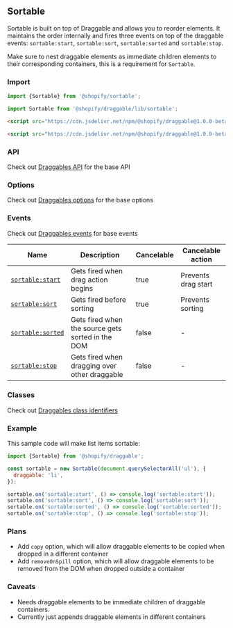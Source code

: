 ## Sortable

Sortable is built on top of Draggable and allows you to reorder elements. It maintains the order internally and fires
three events on top of the draggable events: `sortable:start`, `sortable:sort`, `sortable:sorted` and `sortable:stop`.

Make sure to nest draggable elements as immediate children elements to their corresponding containers, this is a requirement for `Sortable`.

### Import

```js
import {Sortable} from '@shopify/sortable';
```

```js
import Sortable from '@shopify/draggable/lib/sortable';
```

```html
<script src="https://cdn.jsdelivr.net/npm/@shopify/draggable@1.0.0-beta.4/lib/draggable.bundle.js"></script>
```

```html
<script src="https://cdn.jsdelivr.net/npm/@shopify/draggable@1.0.0-beta.4/lib/sortable.js"></script>
```

### API

Check out [Draggables API](../Draggable#api) for the base API

### Options

Check out [Draggables options](../Draggable#options) for the base options

### Events

Check out [Draggables events](../Draggable#events) for base events

| Name                                 | Description                                                | Cancelable  | Cancelable action    |
| ------------------------------------ | ---------------------------------------------------------- | ----------- | -------------------- |
| [`sortable:start`][sortablestart]    | Gets fired when drag action begins                         | true        | Prevents drag start  |
| [`sortable:sort`][sortablesort]      | Gets fired before sorting                                  | true        | Prevents sorting     |
| [`sortable:sorted`][sortablesorted]  | Gets fired when the source gets sorted in the DOM          | false       | -                    |
| [`sortable:stop`][sortablestop]      | Gets fired when dragging over other draggable              | false       | -                    |

[sortablestart]: SortableEvent#sortablestartevent
[sortablesort]: SortableEvent#sortablesortevent
[sortablesorted]: SortableEvent#sortablesortedevent
[sortablestop]: SortableEvent#sortablestopevent

### Classes

Check out [Draggables class identifiers](../Draggable#classes)

### Example

This sample code will make list items sortable:

```js
import {Sortable} from '@shopify/draggable';

const sortable = new Sortable(document.querySelectorAll('ul'), {
  draggable: 'li',
});

sortable.on('sortable:start', () => console.log('sortable:start'));
sortable.on('sortable:sort', () => console.log('sortable:sort'));
sortable.on('sortable:sorted', () => console.log('sortable:sorted'));
sortable.on('sortable:stop', () => console.log('sortable:stop'));
```

### Plans

- Add `copy` option, which will allow draggable elements to be copied when dropped in a different container
- Add `removeOnSpill` option, which will allow draggable elements to be removed from the DOM when dropped outside a container

### Caveats

- Needs draggable elements to be immediate children of draggable containers.
- Currently just appends draggable elements in different containers

